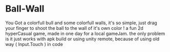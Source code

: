 # Ball-Wall
You Got a colorfull bull and some colorfull walls, it's so simple, just drag your finger to shoot the ball to the wall of it's own color ! a fun 2d hyperCasual game, made in one day for a local gameJam. the only problem is it just works with apk build or using unity remote, because of using old way ( Input.Touch ) in code
